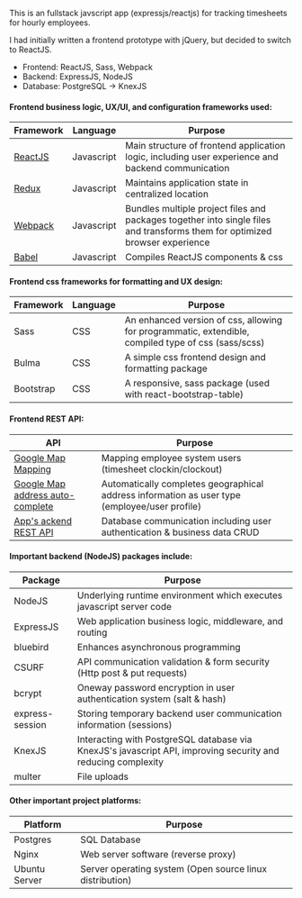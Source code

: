
This is an fullstack javscript app (expressjs/reactjs) for tracking timesheets for hourly employees.

I had initially written a frontend prototype with jQuery, but decided to switch to ReactJS.  

- Frontend: ReactJS, Sass, Webpack
- Backend: ExpressJS, NodeJS
- Database: PostgreSQL -> KnexJS

#### Frontend business logic, UX/UI, and configuration frameworks used:

| Framework                          | Language      | Purpose  
| ---------------------------------- |---------------|-------
| [ReactJS](https://reactjs.org/)    | Javascript    | Main structure of frontend application logic, including user experience and backend communication 
| [Redux](https://redux.js.org/)     | Javascript    | Maintains application state in centralized location
| [Webpack](https://webpack.js.org)  | Javascript    | Bundles multiple project files and packages together into single files and transforms them for optimized browser experience
| [Babel](https://babeljs.io)        | Javascript    | Compiles ReactJS components & css

#### Frontend css frameworks for formatting and UX design:

| Framework                          | Language      | Purpose  
| ---------------------------------- |---------------|-------
| Sass          | CSS           | An enhanced version of css, allowing for programmatic, extendible, compiled type of css (sass/scss) 
| Bulma         | CSS           | A simple css frontend design and formatting package 
| Bootstrap     | CSS           | A responsive, sass package (used with react-bootstrap-table) 

#### Frontend REST API:

| API                                | Purpose  |
| ---------------------------------- |-------|
| [Google Map Mapping](https://github.com/tomchentw/react-google-maps) | Mapping employee system users (timesheet clockin/clockout)
| [Google Map address auto-complete](https://github.com/hibiken/react-places-autocomplete) | Automatically completes geographical address information as user type (employee/user profile) |
| [App's ackend REST API](https://github.com/pmeaney/timetracker/tree/master/src/server/) | Database communication including user authentication & business data CRUD


#### Important backend (NodeJS) packages include:

| Package      |  Purpose  
| -------------|-----------
| NodeJS       | Underlying runtime environment which executes javascript server code
| ExpressJS    | Web application business logic, middleware, and routing
| bluebird     | Enhances asynchronous programming 
| CSURF        | API communication validation & form security (Http post & put requests)
| bcrypt       | Oneway password encryption in user authentication system (salt & hash)
| express-session | Storing temporary backend user communication information (sessions)
| KnexJS | Interacting with PostgreSQL database via KnexJS's javascript API, improving security and reducing complexity
| multer | File uploads

#### Other important project platforms:

| Platform      |  Purpose  
|---------------|-----------
| Postgres      | SQL Database
| Nginx         | Web server software (reverse proxy)
| Ubuntu Server | Server operating system (Open source linux distribution)

<!-- 
![alt screenshot1](https://github.com/pmeaney/timetracker/blob/master/src/server/public/screenshots/1.png)

![alt screenshot2](https://github.com/pmeaney/timetracker/blob/master/src/server/public/screenshots/2.png)

![alt screenshot3](https://github.com/pmeaney/timetracker/blob/master/src/server/public/screenshots/3.png)

![alt screenshot4](https://github.com/pmeaney/timetracker/blob/master/src/server/public/screenshots/4.png)

![alt screenshot5](https://github.com/pmeaney/timetracker/blob/master/src/server/public/screenshots/5.png) -->
